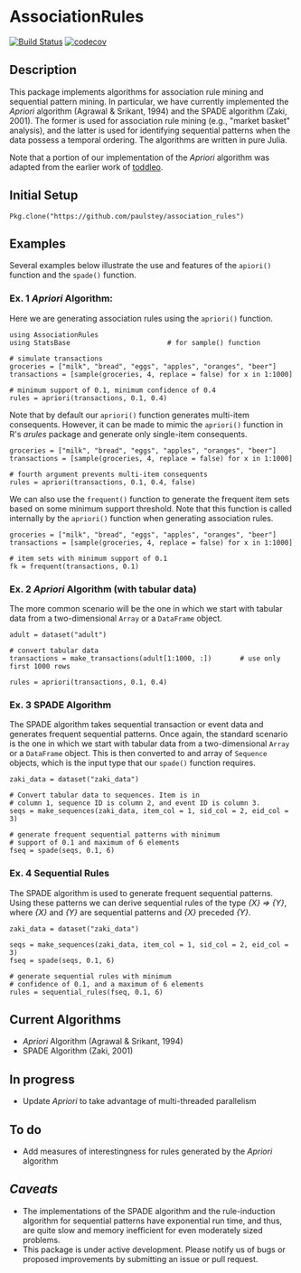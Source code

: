 # AssociationRules
[![Build Status](https://travis-ci.org/bcbi/AssociationRules.jl.svg?branch=master)](https://travis-ci.org/bcbi/AssociationRules.jl)
[![codecov](https://codecov.io/gh/bcbi/AssociationRules.jl/branch/master/graph/badge.svg)](https://codecov.io/gh/bcbi/AssociationRules.jl)



## Description
This package implements algorithms for association rule mining and sequential pattern mining. In particular, we have currently implemented the _Apriori_ algorithm (Agrawal & Srikant, 1994) and the SPADE algorithm (Zaki, 2001). The former is used for association rule mining (e.g., "market basket" analysis), and the latter is used for identifying sequential patterns when the data possess a temporal ordering. The algorithms are written in pure Julia.


Note that a portion of our implementation of the _Apriori_ algorithm was adapted from the earlier work of [toddleo](https://github.com/toddleo/ARules.jl).


## Initial Setup
```{Julia}
Pkg.clone("https://github.com/paulstey/association_rules")
```

## Examples
Several examples below illustrate the use and features of the `apiori()` function and the `spade()` function.

### Ex. 1 _Apriori_ Algorithm:
Here we are generating association rules using the `apriori()` function.
```{Julia}
using AssociationRules
using StatsBase                        # for sample() function

# simulate transactions
groceries = ["milk", "bread", "eggs", "apples", "oranges", "beer"]
transactions = [sample(groceries, 4, replace = false) for x in 1:1000]

# minimum support of 0.1, minimum confidence of 0.4
rules = apriori(transactions, 0.1, 0.4)
```


Note that by default our `apriori()` function generates multi-item consequents. However, it can be made to mimic the `apriori()` function in R's _arules_ package and generate only single-item consequents.
```{Julia}
groceries = ["milk", "bread", "eggs", "apples", "oranges", "beer"]
transactions = [sample(groceries, 4, replace = false) for x in 1:1000]

# fourth argument prevents multi-item consequents
rules = apriori(transactions, 0.1, 0.4, false)
```


We can also use the `frequent()` function to generate the frequent item sets based on some minimum support threshold. Note that this function is called internally by the `apriori()` function when generating association rules.
```{Julia}
groceries = ["milk", "bread", "eggs", "apples", "oranges", "beer"]
transactions = [sample(groceries, 4, replace = false) for x in 1:1000]

# item sets with minimum support of 0.1
fk = frequent(transactions, 0.1)
```



### Ex. 2 _Apriori_ Algorithm (with tabular data)
The more common scenario will be the one in which we start with tabular data from a two-dimensional `Array` or a `DataFrame` object.
```{Julia}
adult = dataset("adult")

# convert tabular data
transactions = make_transactions(adult[1:1000, :])       # use only first 1000 rows

rules = apriori(transactions, 0.1, 0.4)
```



### Ex. 3 SPADE Algorithm
The SPADE algorithm takes sequential transaction or event data and generates frequent sequential patterns. Once again, the standard scenario is the one in which we start with tabular data from a two-dimensional `Array` or a `DataFrame` object. This is then converted to and array of `Sequence` objects, which is the input type that our `spade()` function requires.
```{Julia}
zaki_data = dataset("zaki_data")

# Convert tabular data to sequences. Item is in
# column 1, sequence ID is column 2, and event ID is column 3.
seqs = make_sequences(zaki_data, item_col = 1, sid_col = 2, eid_col = 3)                   

# generate frequent sequential patterns with minimum
# support of 0.1 and maximum of 6 elements
fseq = spade(seqs, 0.1, 6)
```


### Ex. 4 Sequential Rules
The SPADE algorithm is used to generate frequent sequential patterns. Using these patterns we can derive sequential rules of the type _{X} => {Y}_, where _{X}_ and _{Y}_ are sequential patterns and _{X}_ preceded _{Y}_.
```{Julia}
zaki_data = dataset("zaki_data")

seqs = make_sequences(zaki_data, item_col = 1, sid_col = 2, eid_col = 3)                   
fseq = spade(seqs, 0.1, 6)

# generate sequential rules with minimum
# confidence of 0.1, and a maximum of 6 elements
rules = sequential_rules(fseq, 0.1, 6)
```   
## Current Algorithms
- _Apriori_ Algorithm (Agrawal & Srikant, 1994)
- SPADE Algorithm (Zaki, 2001)


## In progress
- Update _Apriori_ to take advantage of multi-threaded parallelism


## To do
- Add measures of interestingness for rules generated by the _Apriori_ algorithm

## _Caveats_
- The implementations of the SPADE algorithm and the rule-induction algorithm for sequential patterns have exponential run time, and thus, are quite slow and memory inefficient for even moderately sized problems.
- This package is under active development. Please notify us of bugs or proposed improvements by submitting an issue or pull request.
